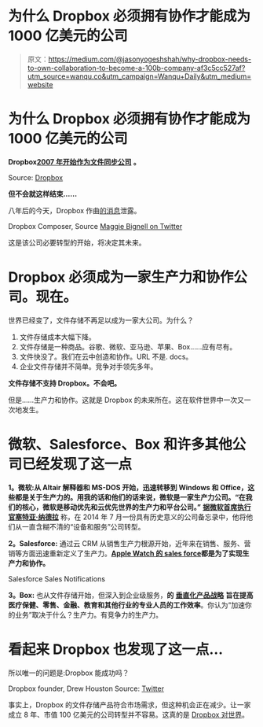 # 为什么 Dropbox 必须拥有协作才能成为 1000 亿美元的公司

> 原文：<https://medium.com/@jasonyogeshshah/why-dropbox-needs-to-own-collaboration-to-become-a-100b-company-af3c5cc527af?utm_source=wanqu.co&utm_campaign=Wanqu+Daily&utm_medium=website>

# 为什么 Dropbox 必须拥有协作才能成为 1000 亿美元的公司



**Dropbox**[**2007 年开始作为文件同步公司**](https://dl.dropboxusercontent.com/u/27532820/app.html) **。**



Source: [Dropbox](https://dl.dropboxusercontent.com/u/27532820/app.html)



**但不会就这样结束……**

八年后的今天，Dropbox 作曲[的](http://www.producthunt.com/posts/composer)[消息](http://techcrunch.com/2015/04/03/dropbox-is-testing-an-online-note-taking-service-with-project-composer/#kmuwi7:O3oa)泄露。



Dropbox Composer, Source [Maggie Bignell on Twitter](https://twitter.com/maggled/status/584044183746248704/photo/1)



这是该公司必要转型的开始，将决定其未来。

# Dropbox 必须成为一家生产力和协作公司。现在。

世界已经变了，文件存储不再足以成为一家大公司。为什么？

1.  文件存储成本大幅下降。
2.  文件存储是一种商品。谷歌、微软、亚马逊、苹果、Box……应有尽有。
3.  文件快没了。我们在云中创造和协作。URL 不是. docs。
4.  企业文件存储并不简单。竞争对手领先多年。

**文件存储不支持 Dropbox。不会吧。**

但是……生产力和协作。这就是 Dropbox 的未来所在。这在软件世界中一次又一次地发生。

# 微软、Salesforce、Box 和许多其他公司已经发现了这一点

**1。微软:**从 Altair 解释器和 MS-DOS 开始，迅速转移到 Windows 和 Office，这些都是关于生产力的。用我的话和他们的话来说，微软是一家生产力公司。**“在我们的核心，微软是移动优先和云优先世界的生产力和平台公司。”** [**据微软首席执行官塞特亚·纳德拉**](http://news.microsoft.com/ceo/bold-ambition/index.html) 称，在 2014 年 7 月一份具有历史意义的公司备忘录中，他将他们从一直含糊不清的“设备和服务”公司转型。



**2。Salesforce:** 通过云 CRM 从销售生产力根源开始，近年来在销售、服务、营销等方面迅速重新定义了生产力。[**Apple Watch 的 sales force**](http://www.salesforce.com/applewatch/)**都是为了实现生产力和协作。**



Salesforce Sales Notifications



**3。Box:** 也从文件存储开始，但深入到企业级服务，**的** [**垂直化产品战略**](https://www.box.com/industries/) **旨在提高医疗保健、零售、金融、教育和其他行业的专业人员的工作效率**。你认为“加速你的业务”取决于什么？生产力。有竞争力的生产力。



# 看起来 Dropbox 也发现了这一点…

所以唯一的问题是:Dropbox 能成功吗？



Dropbox founder, Drew Houston Source: [Twitter](https://twitter.com/drewhouston)



事实上，Dropbox 的文件存储产品符合市场需求，但这种机会正在减少。让一家成立 8 年、市值 100 亿美元的公司转型并不容易。这真的是 [Dropbox 对世界](http://www.fastcompany.com/3042436/tech-forecast/dropbox-versus-the-world)。






